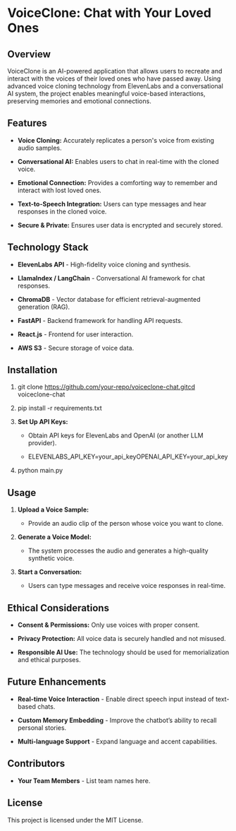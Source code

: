 VoiceClone: Chat with Your Loved Ones
=====================================

Overview
--------

VoiceClone is an AI-powered application that allows users to recreate and interact with the voices of their loved ones who have passed away. Using advanced voice cloning technology from ElevenLabs and a conversational AI system, the project enables meaningful voice-based interactions, preserving memories and emotional connections.

Features
--------

*   **Voice Cloning:** Accurately replicates a person's voice from existing audio samples.
    
*   **Conversational AI:** Enables users to chat in real-time with the cloned voice.
    
*   **Emotional Connection:** Provides a comforting way to remember and interact with lost loved ones.
    
*   **Text-to-Speech Integration:** Users can type messages and hear responses in the cloned voice.
    
*   **Secure & Private:** Ensures user data is encrypted and securely stored.
    

Technology Stack
----------------

*   **ElevenLabs API** - High-fidelity voice cloning and synthesis.
    
*   **LlamaIndex / LangChain** - Conversational AI framework for chat responses.
    
*   **ChromaDB** - Vector database for efficient retrieval-augmented generation (RAG).
    
*   **FastAPI** - Backend framework for handling API requests.
    
*   **React.js** - Frontend for user interaction.
    
*   **AWS S3** - Secure storage of voice data.
    

Installation
------------

1.  git clone https://github.com/your-repo/voiceclone-chat.gitcd voiceclone-chat
    
2.  pip install -r requirements.txt
    
3.  **Set Up API Keys:**
    
    *   Obtain API keys for ElevenLabs and OpenAI (or another LLM provider).
        
    *   ELEVENLABS\_API\_KEY=your\_api\_keyOPENAI\_API\_KEY=your\_api\_key
        
4.  python main.py
    

Usage
-----

1.  **Upload a Voice Sample:**
    
    *   Provide an audio clip of the person whose voice you want to clone.
        
2.  **Generate a Voice Model:**
    
    *   The system processes the audio and generates a high-quality synthetic voice.
        
3.  **Start a Conversation:**
    
    *   Users can type messages and receive voice responses in real-time.
        

Ethical Considerations
----------------------

*   **Consent & Permissions:** Only use voices with proper consent.
    
*   **Privacy Protection:** All voice data is securely handled and not misused.
    
*   **Responsible AI Use:** The technology should be used for memorialization and ethical purposes.
    

Future Enhancements
-------------------

*   **Real-time Voice Interaction** - Enable direct speech input instead of text-based chats.
    
*   **Custom Memory Embedding** - Improve the chatbot’s ability to recall personal stories.
    
*   **Multi-language Support** - Expand language and accent capabilities.
    

Contributors
------------

*   **Your Team Members** - List team names here.
    

License
-------

This project is licensed under the MIT License.